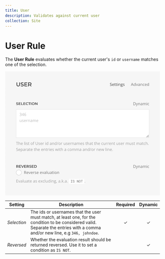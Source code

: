 ```yaml
---
title: User
description: Validates against current user
collection: Site
---
```


# User Rule

<div class="tm-resource-icon">
    <!--@include: ./assets/rule-user.svg-->
</div>

The **User Rule** evaluates whether the current user's `id` or `username` matches one of the selection.

![User Rule Settings](./assets//rule-user.webp)

| Setting | Description | Required | Dynamic |
| --- | --- | :---: | :---: |
| *Selection* | The ids or usernames that the user must match, at least one, for the condition to be considered valid. Separate the entries with a comma and/or new line, e.g `346, johndoe`. | &#x2713; | &#x2713; |
| *Reversed* | Whether the evaluation result should be returned reversed. Use it to set a condition as `IS NOT`. | | &#x2713; |
<!--@include: ./advanced-rule-settings-->
